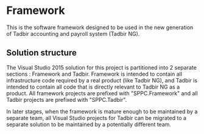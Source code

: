 # Framework

This is the software framework designed to be used in the new generation of Tadbir accounting and payroll system (Tadbir NG).

## Solution structure

The Visual Studio 2015 solution for this project is partitioned into 2 separate sections : Framework and Tadbir. Framework is intended to contain all infrastructure code required by a real product (like Tadbir NG), and Tadbir is intended to contain all code that is directly relevant to Tadbir NG as a product. All framework projects are prefixed with "SPPC.Framework" and all Tadbir projects are prefixed with "SPPC.Tadbir".

In later stages, when the framework is mature enough to be maintained by a separate team, all Visual Studio projects for Tadbir can be migrated to a separate solution to be maintained by a potentially different team.
